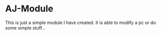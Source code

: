 # AJ-Module

This is just a simple module I have created.
It is able to modify a pc or do some simple stuff...
